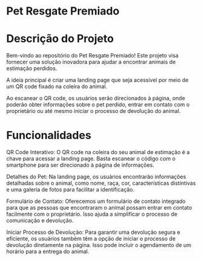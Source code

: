 <h1> Pet Resgate Premiado </h1>

<h1>Descrição do Projeto</h1>
<p>Bem-vindo ao repositório do Pet Resgate Premiado! Este projeto visa fornecer uma solução inovadora para ajudar a encontrar animais de estimação perdidos. </p>
<p>A ideia principal é criar uma landing page que seja acessível por meio de um QR code fixado na coleira do animal.</p> 
<p>Ao escanear o QR code, os usuários serão direcionados à página, onde poderão obter informações sobre o pet perdido, entrar em contato com o proprietário ou
até mesmo iniciar o processo de devolução do animal.</p>

<h1>Funcionalidades</h1>
<p>QR Code Interativo: O QR code na coleira do seu animal de estimação é a chave para acessar a landing page. Basta escanear o código com o smartphone para ser direcionado à página de informações.</p>

<p>Detalhes do Pet: Na landing page, os usuários encontrarão informações detalhadas sobre o animal, como nome, raça, cor, características distintivas e uma galeria de fotos para facilitar a identificação.</p>

<p>Formulário de Contato: Oferecemos um formulário de contato integrado para que as pessoas que encontraram o animal possam entrar em contato facilmente com o proprietário. Isso ajuda a simplificar o processo de comunicação e devolução.</p>

<p>Iniciar Processo de Devolução: Para garantir uma devolução segura e eficiente, os usuários também têm a opção de iniciar o processo de devolução diretamente na página. Isso pode incluir o agendamento de um horário para a entrega do animal.</p>

